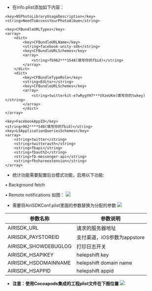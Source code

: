 * 在info.plist添加如下内容：

```
<key>NSPhotoLibraryUsageDescription</key>
<string>NeedToAccessYourPhotoAlbum</string>

<key>CFBundleURLTypes</key>
<array>
    <dict>
        <key>CFBundleURLName</key>
        <string>facebook-unity-sdk</string>
        <key>CFBundleURLSchemes</key>
        <array>
            <string>fb962***1548(填写你的fbid)</string>
        </array>
    </dict>
    <dict>
        <key>CFBundleTypeRole</key>
        <string>Editor</string>
        <key>CFBundleURLSchemes</key>
        <array>
            <string>twitterkit-e7wRygYH7***VXzeUKm(填写你的twkey)</string>
        </array>
        </dict>
</array>

<key>FacebookAppID</key>
<string>962****548(填写你的fbid)</string>
<key>LSApplicationQueriesSchemes</key>
<array>
    <string>twitter</string>
    <string>twitterauth</string>
    <string>fbapi</string>
    <string>fbauth2</string>
    <string>fb-messenger-api</string>
    <string>fbshareextension</string>
</array>
```

* 统计功能需要配置后台模式功能，启用以下功能:

•    Background fetch

•    Remote notifications
如图：
![](https://raw.githubusercontent.com/Yostardev/yostarsdk/master/docs/_media/iOS_3.1.png)

* 需要将AiriSDKConf.plist里面的参数替换为分配的参数
![](https://raw.githubusercontent.com/Yostardev/yostarsdk/master/docs/_media/iOS_3.2.png)

|参数名称|参数说明|
|---|---|
|AIRISDK_URL|请求的服务器地址|
|AIRISDK_PAYSTOREID|支付渠道，iOS参数为appstore|
|AIRISDK_SHOWDEBUGLOG|打印日志开关|
|AIRISDK_HSAPIKEY|helepshift key|
|AIRISDK_HSDOMAINNAME|helepshift domain name|
|AIRISDK_HSAPPID|helepshift appid|

* **注意：使用Cocoapods集成的工程plist文件在下图位置**
![](https://raw.githubusercontent.com/Yostardev/yostarsdk/master/docs/_media/iOS_3.3.png)
